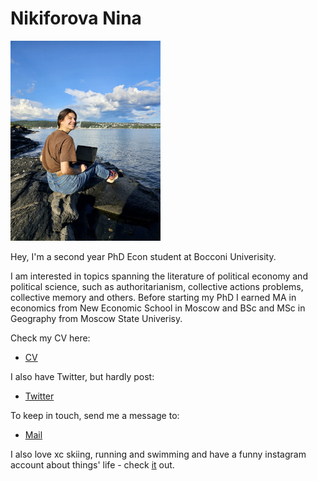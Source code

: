 # Nikiforova Nina

<img src="IMAGE2.jpg" alt="drawing" width="240"/>

Hey,  I'm a second year PhD Econ student at Bocconi Univerisity. 

I am interested in topics spanning the literature of political economy and political science, such as authoritarianism, collective actions problems, collective memory and others. Before starting my PhD I earned MA in economics from New Economic School in Moscow and BSc and MSc in Geography from Moscow State Univerisy.

Check my CV here:
+ [CV]("cv.pdf")

I also have Twitter, but hardly post: 
+ [Twitter](https://twitter.com/nikiforovannina)

To keep in touch, send me a message to:
+ [Mail](mailto:nina.nikiforova@phd.unibocconi.it)

I also love xc skiing, running and swimming and have a funny instagram account about things' life - check [it](https://www.instagram.com/thi.ngslife/) out.

